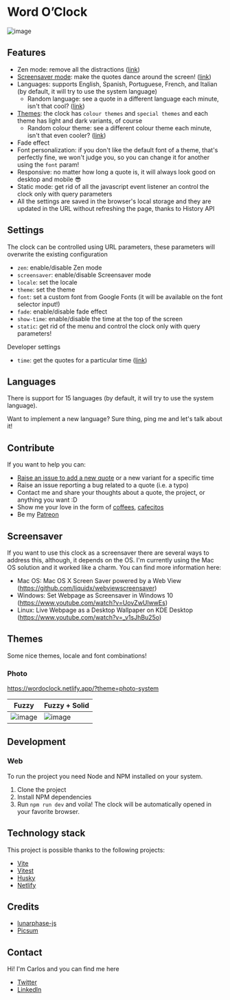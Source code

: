 # Word O’Clock

![image](https://github.com/user-attachments/assets/1b329096-25a4-41b6-9e8b-016953891210)

## Features

- Zen mode: remove all the distractions ([link](https://wordoclock.netlify.app/?zen=true))
- [Screensaver mode](#screensaver): make the quotes dance around the screen! ([link](https://wordoclock.netlify.app/?screensaver=true))
- Languages: supports English, Spanish, Portuguese, French, and Italian (by default, it will try to use the system language)
  - Random language: see a quote in a different language each minute, isn't that cool? ([link]([https://wordoclock.netlify.app/?locale=random](https://wordoclock.netlify.app/?random-locale=true)))
- [Themes](#themes): the clock has `colour themes` and `special themes` and each theme has light and dark variants, of course
  - Random colour theme: see a different colour theme each minute, isn't that even cooler? ([link](https://wordoclock.netlify.app/?theme=color-system))
- Fade effect
- Font personalization: if you don't like the default font of a theme, that's perfectly fine, we won't judge you, so you can change it for another using the `font` param!
- Responsive: no matter how long a quote is, it will always look good on desktop and mobile 😎
- Static mode: get rid of all the javascript event listener an control the clock only with query parameters
- All the settings are saved in the browser's local storage and they are updated in the URL without refreshing the page, thanks to History API

## Settings

The clock can be controlled using URL parameters, these parameters will overwrite the existing configuration

- `zen`: enable/disable Zen mode
- `screensaver`: enable/disable Screensaver mode
- `locale`: set the locale
- `theme`: set the theme
- `font`: set a custom font from Google Fonts (it will be available on the font selector input!)
- `fade`: enable/disable fade effect
- `show-time`: enable/disable the time at the top of the screen
- `static`: get rid of the menu and control the clock only with query parameters!

Developer settings

- `time`: get the quotes for a particular time ([link](https://wordoclock.netlify.app/?time=12:30))

## Languages

There is support for 15 languages (by default, it will try to use the system language).

Want to implement a new language? Sure thing, ping me and let's talk about it!

## Contribute

If you want to help you can:

- [Raise an issue to add a new quote](https://github.com/cdmoro/wordoclock/issues/new?template=add-quote.yml&labels=add-quote&title=%5B23%3A28%5D%5Ben%5D+Add+quote) or a new variant for a specific time
- Raise an issue reporting a bug related to a quote (i.e. a typo)
- Contact me and share your thoughts about a quote, the project, or anything you want :D
- Show me your love in the form of [coffees](https://buymeacoffee.com/cdmoro), [cafecitos](http://cafecito.app/cdmoro)
- Be my [Patreon](https://patreon.com/cdmoro)

## Screensaver

If you want to use this clock as a screensaver there are several ways to address this, although, it depends on the OS. I'm currently using the Mac OS solution and it worked like a charm. You can find more information here:

- Mac OS: Mac OS X Screen Saver powered by a Web View (https://github.com/liquidx/webviewscreensaver)
- Windows: Set Webpage as Screensaver in Windows 10 (https://www.youtube.com/watch?v=UovZwUlwwEs)
- Linux: Live Webpage as a Desktop Wallpaper on KDE Desktop (https://www.youtube.com/watch?v=_v1sJhBu25o)

## Themes

Some nice themes, locale and font combinations!

### Photo

https://wordoclock.netlify.app/?theme=photo-system

|Fuzzy| Fuzzy + Solid |
|---|---|
|![image](https://github.com/user-attachments/assets/05c47c65-a885-4222-9cf4-22f521b8c524)|![image](https://github.com/user-attachments/assets/b3ef48fd-8e45-4932-a682-0239a93b15e3)|

## Development

### Web

To run the project you need Node and NPM installed on your system.
  1. Clone the project
  1. Install NPM dependencies
  1. Run `npm run dev` and voila! The clock will be automatically opened in your favorite browser.

## Technology stack

This project is possible thanks to the following projects:

- [Vite](https://vite.dev/)
- [Vitest](https://vitest.dev/)
- [Husky](https://typicode.github.io/husky/)
- [Netlify](https://www.netlify.com/)

## Credits

- [lunarphase-js](https://github.com/jasonsturges/lunarphase-js)
- [Picsum](https://picsum.photos/)

## Contact

Hi! I'm Carlos and you can find me here

- [Twitter](https://twitter.com/CarlosBonadeo)
- [LinkedIn](https://twitter.com/CarlosBonadeo)
